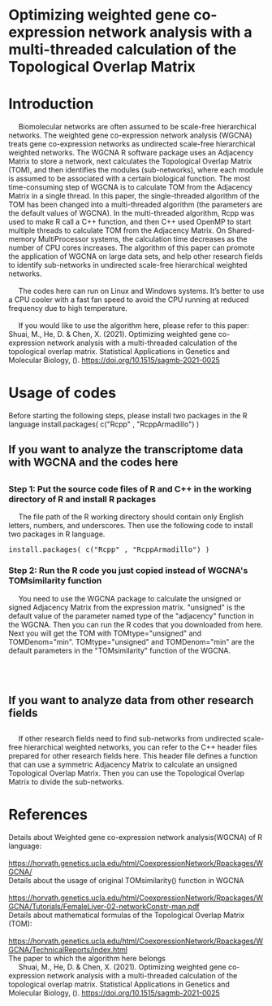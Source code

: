 # Optimizing weighted gene co-expression network analysis with a multi-threaded calculation of the Topological Overlap Matrix

<h1>Introduction</h1>

  &nbsp;&nbsp;&nbsp;&nbsp; Biomolecular networks are often assumed to be scale-free hierarchical networks. The weighted gene co-expression network analysis (WGCNA) treats gene co-expression networks as undirected scale-free hierarchical weighted networks. The WGCNA R software package uses an Adjacency Matrix to store a network, next calculates the Topological Overlap Matrix (TOM), and then identifies the modules (sub-networks), where each module is assumed to be associated with a certain biological function. The most time-consuming step of WGCNA is to calculate TOM from the Adjacency Matrix in a single thread. In this paper, the single-threaded algorithm of the TOM has been changed into a multi-threaded algorithm (the parameters are the default values of WGCNA). In the multi-threaded algorithm, Rcpp was used to make R call a C++ function, and then C++ used OpenMP to start multiple threads to calculate TOM from the Adjacency Matrix. On Shared-memory MultiProcessor systems, the calculation time decreases as the number of CPU cores increases. The algorithm of this paper can promote the application of WGCNA on large data sets, and help other research fields to identify sub-networks in undirected scale-free hierarchical weighted networks. <br/><br/>
  &nbsp;&nbsp;&nbsp;&nbsp; The codes here can run on Linux and Windows systems. It’s better to use a CPU cooler with a fast fan speed to avoid the CPU running at reduced frequency due to high temperature. <br/><br/>
  &nbsp;&nbsp;&nbsp;&nbsp; If you would like to use the algorithm here, please refer to this paper: &nbsp;&nbsp;&nbsp;&nbsp; Shuai, M., He, D. & Chen, X. (2021). Optimizing weighted gene co-expression network analysis with a multi-threaded calculation of the topological overlap matrix. Statistical Applications in Genetics and Molecular Biology, (). https://doi.org/10.1515/sagmb-2021-0025

<h1>Usage of codes</h1>
Before starting the following steps, please install two packages in the R language 
install.packages( c("Rcpp" , "RcppArmadillo") )

<h2>If you want to analyze the transcriptome data with WGCNA and the codes here<h2>

<h3>Step 1: Put the source code files of R and C++ in the working directory of R and install R packages</h3>
  &nbsp;&nbsp;&nbsp;&nbsp; The file path of the R working directory should contain only English letters, numbers, and underscores. Then use the following code to install two packages in R language.
  <pre>install.packages( c("Rcpp" , "RcppArmadillo") )</pre>

<h3>Step 2: Run the R code you just copied instead of WGCNA's TOMsimilarity function</h3>
  &nbsp;&nbsp;&nbsp;&nbsp; You need to use the WGCNA package to calculate the unsigned or signed Adjacency Matrix from the expression matrix. "unsigned" is the default value of the parameter named type of the "adjacency" function in the WGCNA. Then you can run the R codes that you downloaded from here. Next you will get the TOM with TOMtype="unsigned" and TOMDenom="min". TOMtype="unsigned" and TOMDenom="min" are the default parameters in the "TOMsimilarity" function of the WGCNA.

<br/><br/>
<h2>If you want to analyze data from other research fields<h2>
<h3></h3>
  &nbsp;&nbsp;&nbsp;&nbsp; If other research fields need to find sub-networks from undirected scale-free hierarchical weighted networks, you can refer to the C++ header files prepared for other research fields here. This header file defines a function that can use a symmetric Adjacency Matrix to calculate an unsigned Topological Overlap Matrix. Then you can use the Topological Overlap Matrix to divide the sub-networks.

<h1>References</h1>

Details about Weighted gene co-expression network analysis(WGCNA) of R language:  <br/>
  &nbsp;&nbsp;&nbsp;&nbsp;  https://horvath.genetics.ucla.edu/html/CoexpressionNetwork/Rpackages/WGCNA/   <br/>
Details about the usage of original TOMsimilarity() function in WGCNA   <br/>
  &nbsp;&nbsp;&nbsp;&nbsp;  https://horvath.genetics.ucla.edu/html/CoexpressionNetwork/Rpackages/WGCNA/Tutorials/FemaleLiver-02-networkConstr-man.pdf  <br/>
Details about mathematical formulas of the Topological Overlap Matrix (TOM): <br/>
  &nbsp;&nbsp;&nbsp;&nbsp;  https://horvath.genetics.ucla.edu/html/CoexpressionNetwork/Rpackages/WGCNA/TechnicalReports/index.html  <br/>
The paper to which the algorithm here belongs  <br/>
  &nbsp;&nbsp;&nbsp;&nbsp;  Shuai, M., He, D. & Chen, X. (2021). Optimizing weighted gene co-expression network analysis with a multi-threaded calculation of the topological overlap matrix. Statistical Applications in Genetics and Molecular Biology, (). https://doi.org/10.1515/sagmb-2021-0025

